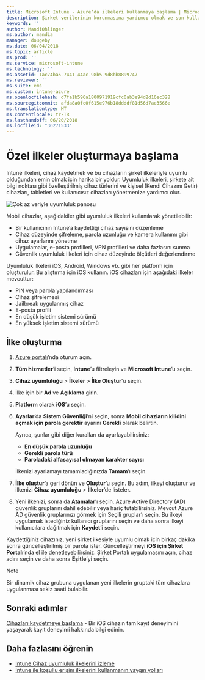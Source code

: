 ```yaml
---
title: Microsoft Intune - Azure’da ilkeleri kullanmaya başlama | Microsoft Docs
description: Şirket verilerinin korunmasına yardımcı olmak ve son kullanıcıların şirket kaynaklarına erişirken kullandıkları cihazları yönetmek için ilkeler oluşturun. Daha sonra ilkeleri gruplara atayın.
keywords: ''
author: MandiOhlinger
ms.author: mandia
manager: dougeby
ms.date: 06/04/2018
ms.topic: article
ms.prod: ''
ms.service: microsoft-intune
ms.technology: ''
ms.assetid: 1ac74ba5-7441-44ac-98b5-9d8bb8899747
ms.reviewer: ''
ms.suite: ems
ms.custom: intune-azure
ms.openlocfilehash: d7fa1b596a1800971919cfc0ab3e94d2d16ec328
ms.sourcegitcommit: afda8a0fc0f615e976b18ddddf81d56d7ae3566e
ms.translationtype: HT
ms.contentlocale: tr-TR
ms.lasthandoff: 06/20/2018
ms.locfileid: "36271533"
---
```

# <a name="get-started-with-creating-policies"></a>Özel ilkeler oluşturmaya başlama

Intune ilkeleri, cihaz kaydetmek ve bu cihazların şirket ilkeleriyle uyumlu olduğundan emin olmak için harika bir yoldur. Uyumluluk ilkeleri, şirkete ait bilgi noktası gibi özelleştirilmiş cihaz türlerini ve kişisel (Kendi Cihazını Getir) cihazları, tabletleri ve kullanıcısız cihazları yönetmenize yardımcı olur.

![Çok az veriyle uyumluluk panosu](/intune/media/generic-compliance-dashboard.png)

Mobil cihazlar, aşağıdakiler gibi uyumluluk ilkeleri kullanılarak yönetilebilir:

* Bir kullanıcının Intune’a kaydettiği cihaz sayısını düzenleme
* Cihaz düzeyinde şifreleme, parola uzunluğu ve kamera kullanımı gibi cihaz ayarlarını yönetme
* Uygulamalar, e-posta profilleri, VPN profilleri ve daha fazlasını sunma
* Güvenlik uyumluluk ilkeleri için cihaz düzeyinde ölçütleri değerlendirme

Uyumluluk ilkeleri iOS, Android, Windows vb. gibi her platform için oluşturulur. Bu alıştırma için iOS kullanın. iOS cihazları için aşağıdaki ilkeler mevcuttur:

* PIN veya parola yapılandırması
* Cihaz şifrelemesi
* Jailbreak uygulanmış cihaz
* E-posta profili
* En düşük işletim sistemi sürümü
* En yüksek işletim sistemi sürümü

## <a name="create-a-policy"></a>İlke oluşturma

1. [Azure portalı](https://portal.azure.com)’nda oturum açın.
2. **Tüm hizmetler**’i seçin, **Intune**’u filtreleyin ve **Microsoft Intune**’u seçin.
3. **Cihaz uyumluluğu** > **İlkeler** > **İlke Oluştur**'u seçin.
4. İlke için bir **Ad** ve **Açıklama** girin. 
5. **Platform** olarak **iOS**’u seçin.
6. **Ayarlar**’da **Sistem Güvenliği**’ni seçin, sonra **Mobil cihazların kilidini açmak için parola gerektir** ayarını **Gerekli** olarak belirtin. 

    Ayrıca, şunlar gibi diğer kuralları da ayarlayabilirsiniz: 
    - **En düşük parola uzunluğu**
    - **Gerekli parola türü**
    - **Paroladaki alfasayısal olmayan karakter sayısı**
    
    İlkenizi ayarlamayı tamamladığınızda **Tamam**’ı seçin.
  
7. **İlke oluştur**’a geri dönün ve **Oluştur**’u seçin. Bu adım, ilkeyi oluşturur ve ilkenizi **Cihaz uyumluluğu** > **İlkeler**’de listeler.
8. Yeni ilkenizi, sonra da **Atamalar**’ı seçin. Azure Active Directory (AD) güvenlik gruplarını dahil edebilir veya hariç tutabilirsiniz.
Mevcut Azure AD güvenlik gruplarınızı görmek için Seçili gruplar’ı seçin. Bu ilkeyi uygulamak istediğiniz kullanıcı gruplarını seçin ve daha sonra ilkeyi kullanıcılara dağıtmak için **Kaydet**’i seçin.

Kaydettiğiniz cihazınız, yeni şirket ilkesiyle uyumlu olmak için birkaç dakika sonra güncelleştirilmiş bir parola ister. Güncelleştirmeyi **iOS için Şirket Portalı**’nda el ile denetleyebilirsiniz. Şirket Portalı uygulamasını açın, cihaz adını seçin ve daha sonra **Eşitle**’yi seçin.

> [!NOTE]
> Bir dinamik cihaz grubuna uygulanan yeni ilkelerin gruptaki tüm cihazlara uygulanması sekiz saati bulabilir.

## <a name="next-steps"></a>Sonraki adımlar

[Cihazları kaydetmeye başlama](get-started-enroll.md) - Bir iOS cihazın tam kayıt deneyimini yaşayarak kayıt deneyimi hakkında bilgi edinin.

## <a name="learn-more"></a>Daha fazlasını öğrenin

* [Intune Cihaz uyumluluk ilkelerini izleme](compliance-policy-monitor.md)
* [Intune ile koşullu erişim ilkelerini kullanmanın yaygın yolları](conditional-access-intune-common-ways-use.md)
